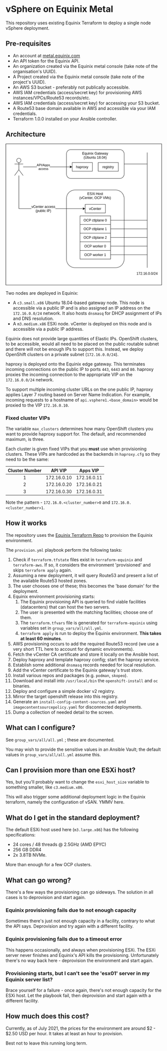 # vSphere on Equinix Metal

This repository uses existing Equinix Terraform to deploy a single node vSphere deployment.

## Pre-requisites

* An account at [metal.equinix.com](https://metal.equinix.com)
* An API token for the Equinix API.
* An organization created via the Equinix metal console (take note of the organisation's UUID).
* A Project created via the Equinix metal console (take note of the project's UUID).
* An AWS S3 bucket - preferably not publically accessible.
* AWS IAM credentials (access/secret key) for provisioning AWS instances/VPCs/Route53 records/etc.
* AWS IAM credentials (access/secret key) for accessing your S3 bucket.
* A Route53 base domain available in AWS and accessible via your IAM credentials.
* Terraform 1.0.0 installed on your Ansible controller.

## Architecture

![Architecture](/assets/architecture.png)

Two nodes are deployed in Equinix:

* A `c3.small.x86` Ubuntu 18.04-based gateway node. This node is accessible via a public IP and is also assigned
  an IP address on the `172.16.0.0/24` network. It also hosts `dnsmasq` for DHCP assignment of IPs and DNS resolution.
* A `m3.medium.x86` ESXi node. vCenter is deployed on this node and is accessible via a public IP address.

Equinix does not provide large quantities of Elastic IPs. OpenShift clusters, to be accessible, would all need
to be placed on the public routable subnet and there will not be enough IPs to support this. Instead, we deploy
OpenShift clusters on a private subnet (`172.16.0.0/24`).

haproxy is deployed onto the Equinix edge gateway. This terminates incoming connections on the public IP to ports
`443`, `6443` and `80`. haproxy proxies the incoming connection to the appropriate VIP on the `172.16.0.0/24` network.

To support multiple incoming cluster URLs on the one public IP, haproxy applies Layer 7 routing based on 
Server Name Indication. For example, incoming requests to a hostname of `api.vsphere1.<base_domain>` would be proxied
to the VIP `172.16.0.10`.

### Fixed cluster VIPs

The variable `max_clusters` determines how many OpenShift clusters you want to provide haproxy support for. The default, and
recommended maximum, is three.

Each cluster is given fixed VIPs that you **must** use when provisioning clusters. These VIPs are hardcoded as the backends
in `haproxy.cfg` so they need to be the same:

| Cluster Number | API VIP     | Apps VIP    |
| :------------: | :---------: | :---------: |
|       1        | 172.16.0.10 | 172.16.0.11 |
|       2        | 172.16.0.20 | 172.16.0.21 |
|       3        | 172.16.0.30 | 172.16.0.31 |

Note the pattern - `172.16.0.<cluster_number>0` and `172.16.0.<cluster_number>1`.

## How it works

The repository uses the [Equinix Terraform Repo](https://github.com/equinix/terraform-metal-vsphere) to provision
the Equinix environment. 

The `provision.yml` playbook perform the following tasks:

1. Check if `terraform.tfstate` files exist in `terraform-equinix` and `terraform-aws`. If so, it considers the
   environment 'provisioned' and skips `terraform apply` again.
2. Assuming a new deployment, it will query Route53 and present a list of the available Route53 hosted zones.
3. The user chooses one of these; this becomes the 'base domain' for the deployment.
4. Equinix environment provisioning starts:
    1. The Equinix provisioning API is queried to find viable facilities (datacenters) that can host the two servers.
    2. The user is presented with the matching facilities; choose one of them.
    3. The `terraform.tfvars` file is generated for `terraform-equinix` using variables set in `group_vars/all/all.yml`.
    4. `terraform apply` is run to deploy the Equinix environment. **This takes at least 60 minutes**.
5. AWS provisioning occurs to add the required Route53 record (we use a very short TTL here to account for dynamic environments).
6. Fetch the vCenter CA certificate and store it locally on the Ansible host.
7. Deploy haproxy and template haproxy config; start the haproxy service.
8. Establish some additional `dnsmasq` records needed for local resolution.
9. Add the vCenter certificate to the Equinix gateway's trust store.
10. Install various repos and packages (e.g. `podman`, `skopeo`).
11. Download and install into `/usr/local/bin` the `openshift-install` and `oc` binaries.
12. Deploy and configure a simple docker v2 registry.
13. Mirror the target openshift release into this registry.
14. Generate an `install-config-content-sources.yaml` and `imagecontentsourcepolicy.yaml` for disconnected deployments.
15. Dump a collection of needed detail to the screen.

## What can I configure?

See `group_vars/all/all.yml` ; these are documented.

You may wish to provide the sensitive values in an Ansible Vault; the default values in `group_vars/all/all.yml` assume this.

## Can I provision more than one ESXi host?

Yes, but you'll probably want to change the `esxi_host_size` variable to something smaller, like `c3.medium.x86`.

This will also trigger some additional deployment logic in the Equinix terraform, namely the configuration of vSAN. YMMV here.

## What do I get in the standard deployment?

The default ESXi host used here (`m3.large.x86`) has the following specifications:

* 24 cores / 48 threads @ 2.5GHz (AMD EPYC)
* 256 GB DDR4
* 2x 3.8TB NVMe.

More than enough for a few OCP clusters.

## What can go wrong?

There's a few ways the provisioning can go sideways. The solution in all cases is to deprovision and start again.

### Equinix provisioning fails due to not enough capacity

Sometimes there's just not enough capacity in a facility, contrary to what the API says. Deprovision and try again with
a different facility.

### Equinix provisioning fails due to a timeout error

This happens occasionally, and always when provisioning ESXi. The ESXi server never finishes and Equinix's API kills the
provisioning. Unfortunately there's no way back here - deprovision the environment and start again.

### Provisioning starts, but I can't see the 'esx01' server in my Equinix server list?

Brace yourself for a failure - once again, there's not enough capacity for the ESXi host. Let the playbook fail, then deprovision
and start again with a different facility.

## How much does this cost?

Currently, as of July 2021, the prices for the environment are around $2 - $2.50 USD per hour. It takes at least an hour to provision.

Best not to leave this running long term.
